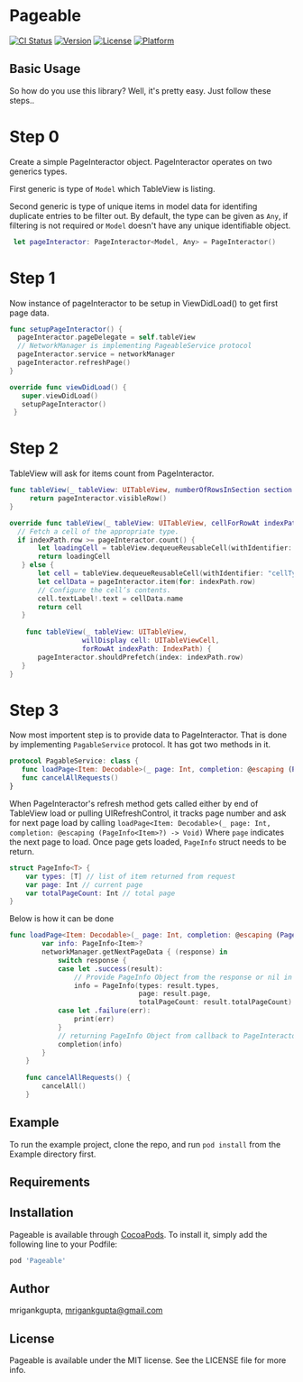 # Pageable

[![CI Status](https://img.shields.io/travis/mrigankgupta/Pageable.svg?style=flat)](https://travis-ci.org/mrigankgupta/Pageable)
[![Version](https://img.shields.io/cocoapods/v/Pageable.svg?style=flat)](https://cocoapods.org/pods/Pageable)
[![License](https://img.shields.io/cocoapods/l/Pageable.svg?style=flat)](https://cocoapods.org/pods/Pageable)
[![Platform](https://img.shields.io/cocoapods/p/Pageable.svg?style=flat)](https://cocoapods.org/pods/Pageable)


## Basic Usage

So how do you use this library? Well, it's pretty easy. Just follow these steps..
# Step 0
Create a simple PageInteractor object. PageInteractor operates on two generics types. 

First generic is type of `Model` which TableView is listing.

Second generic is type of unique items in model data for identifing duplicate entries to be filter out.
By default, the type can be given as `Any`, if filtering is not required or `Model` doesn't have any unique identifiable object.

```swift
 let pageInteractor: PageInteractor<Model, Any> = PageInteractor()
```

# Step 1
Now instance of pageInteractor to be setup in ViewDidLoad() to get first page data.
```swift
func setupPageInteractor() {
  pageInteractor.pageDelegate = self.tableView
  // NetworkManager is implementing PageableService protocol
  pageInteractor.service = networkManager
  pageInteractor.refreshPage()
}

override func viewDidLoad() {
   super.viewDidLoad()
   setupPageInteractor()
 }
 ```
 # Step 2
 TableView will ask for items count from PageInteractor.
 ```swift
 func tableView(_ tableView: UITableView, numberOfRowsInSection section: Int) -> Int {
      return pageInteractor.visibleRow()
 }
 
 override func tableView(_ tableView: UITableView, cellForRowAt indexPath: IndexPath) -> UITableViewCell {
   // Fetch a cell of the appropriate type.
   if indexPath.row >= pageInteractor.count() {
        let loadingCell = tableView.dequeueReusableCell(withIdentifier: "loadingCell", for: indexPath)
        return loadingCell
    } else {
        let cell = tableView.dequeueReusableCell(withIdentifier: "cellTypeIdentifier", for: indexPath)
        let cellData = pageInteractor.item(for: indexPath.row)
        // Configure the cell’s contents.
        cell.textLabel!.text = cellData.name
        return cell
    }
    
     func tableView(_ tableView: UITableView,
                   willDisplay cell: UITableViewCell,
                   forRowAt indexPath: IndexPath) {
        pageInteractor.shouldPrefetch(index: indexPath.row)
    }
}
 ```
 # Step 3
Now most importent step is to provide data to PageInteractor. That is done by implementing `PagableService` protocol. It has got two methods in it.
 ```swift
 protocol PagableService: class {
    func loadPage<Item: Decodable>(_ page: Int, completion: @escaping (PageInfo<Item>?) -> Void)
    func cancelAllRequests()
}
```
When PageInteractor's refresh method gets called either by end of TableView load or pulling UIRefreshControl, it tracks page number and ask for next page load by calling 
`loadPage<Item: Decodable>(_ page: Int, completion: @escaping (PageInfo<Item>?) -> Void)`
Where `page` indicates the next page to load. Once page gets loaded, `PageInfo` struct needs to be return.
```swift
struct PageInfo<T> {
    var types: [T] // list of item returned from request
    var page: Int // current page
    var totalPageCount: Int // total page
}
```
Below is how it can be done
```swift
func loadPage<Item: Decodable>(_ page: Int, completion: @escaping (PageInfo<Item>?) -> Void) {
        var info: PageInfo<Item>?
        networkManager.getNextPageData { (response) in
            switch response {
            case let .success(result):
                // Provide PageInfo Object from the response or nil in case no response
                info = PageInfo(types: result.types,
                                page: result.page,
                                totalPageCount: result.totalPageCount)
            case let .failure(err):
                print(err)
            }
            // returning PageInfo Object from callback to PageInteractor
            completion(info)
        }
    }
    
    func cancelAllRequests() {
        cancelAll()
    }
```
## Example

To run the example project, clone the repo, and run `pod install` from the Example directory first.

## Requirements

## Installation

Pageable is available through [CocoaPods](https://cocoapods.org). To install
it, simply add the following line to your Podfile:

```ruby
pod 'Pageable'
```

## Author

mrigankgupta, mrigankgupta@gmail.com

## License

Pageable is available under the MIT license. See the LICENSE file for more info.
